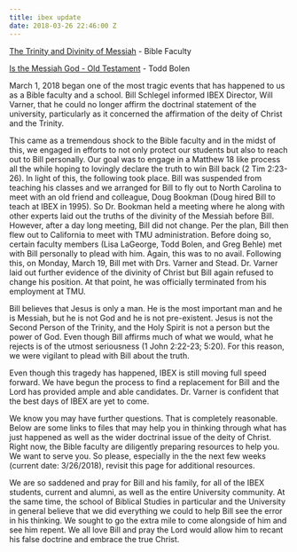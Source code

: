 ```yaml
---
title: ibex update
date: 2018-03-26 22:46:00 Z
---
```


[The Trinity and Divinity of Messiah](/uploads/The%20Trinity%20and%20Divinity%20of%20Messiah.pdf) - Bible Faculty

[Is the Messiah God - Old Testament](/uploads/Is%20the%20Messiah%20God%20-%20Old%20Testament.pdf) - Todd Bolen

March 1, 2018 began one of the most tragic events that has happened to us as a Bible faculty and a school. Bill Schlegel informed IBEX Director, Will Varner, that he could no longer affirm the doctrinal statement of the university, particularly as it concerned the affirmation of the deity of Christ and the Trinity.

This came as a tremendous shock to the Bible faculty and in the midst of this, we engaged in efforts to not only protect our students but also to reach out to Bill personally. Our goal was to engage in a Matthew 18 like process all the while hoping to lovingly declare the truth to win Bill back (2 Tim 2:23-26). In light of this, the following took place. Bill was suspended from teaching his classes and we arranged for Bill to fly out to North Carolina to meet with an old friend and colleague, Doug Bookman (Doug hired Bill to teach at IBEX in 1995). So Dr. Bookman held a meeting where he along with other experts laid out the truths of the divinity of the Messiah before Bill. However, after a day long meeting, Bill did not change. Per the plan, Bill then flew out to California to meet with TMU administration. Before doing so, certain faculty members (Lisa LaGeorge, Todd Bolen, and Greg Behle) met with Bill personally to plead with him. Again, this was to no avail. Following this, on Monday, March 19, Bill met with Drs. Varner and Stead. Dr. Varner laid out further evidence of the divinity of Christ but Bill again refused to change his position. At that point, he was officially terminated from his employment at TMU.

Bill believes that Jesus is only a man. He is the most important man and he is Messiah, but he is not God and he is not pre-existent. Jesus is not the Second Person of the Trinity, and the Holy Spirit is not a person but the power of God. Even though Bill affirms much of what we would, what he rejects is of the utmost seriousness (1 John 2:22-23; 5:20). For this reason, we were vigilant to plead with Bill about the truth.

Even though this tragedy has happened, IBEX is still moving full speed forward. We have begun the process to find a replacement for Bill and the Lord has provided ample and able candidates. Dr. Varner is confident that the best days of IBEX are yet to come.

We know you may have further questions. That is completely reasonable. Below are some links to files that may help you in thinking through what has just happened as well as the wider doctrinal issue of the deity of Christ. Right now, the Bible faculty are diligently preparing resources to help you. We want to serve you. So please, especially in the
the next few weeks (current date: 3/26/2018), revisit this page for additional resources.

We are so saddened and pray for Bill and his family, for all of the IBEX students, current and alumni, as well as the entire University community. At the same time, the school of Biblical Studies in particular and the University in general believe that we did everything we could to help Bill see the error in his thinking. We sought to go the extra mile to come alongside of him and see him repent. We all love Bill and pray the Lord would allow him to recant his false doctrine and embrace the true Christ.